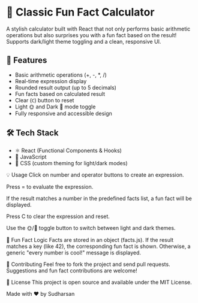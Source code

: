 # 🔢 Classic Fun Fact Calculator

A stylish calculator built with React that not only performs basic arithmetic operations but also surprises you with a fun fact based on the result! Supports dark/light theme toggling and a clean, responsive UI.

## 🎉 Features

- Basic arithmetic operations (+, -, *, /)
- Real-time expression display
- Rounded result output (up to 5 decimals)
- Fun facts based on calculated result
- Clear (`C`) button to reset
- Light 🌞 and Dark 🌙 mode toggle
- Fully responsive and accessible design

## 🛠️ Tech Stack

- ⚛️ React (Functional Components & Hooks)
- 🧠 JavaScript
- 💅 CSS (custom theming for light/dark modes)


💡 Usage
Click on number and operator buttons to create an expression.

Press = to evaluate the expression.

If the result matches a number in the predefined facts list, a fun fact will be displayed.

Press C to clear the expression and reset.

Use the 🌞/🌙 toggle button to switch between light and dark themes.

🧠 Fun Fact Logic
Facts are stored in an object (facts.js). If the result matches a key (like 42), the corresponding fun fact is shown. Otherwise, a generic "every number is cool!" message is displayed.

🙌 Contributing
Feel free to fork the project and send pull requests. Suggestions and fun fact contributions are welcome!

📄 License
This project is open source and available under the MIT License.

Made with ❤️ by Sudharsan
